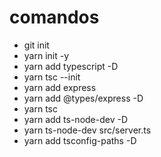 # comandos
* git init
* yarn init -y
* yarn add typescript -D
* yarn tsc --init
* yarn add express
* yarn add @types/express -D
* yarn tsc
* yarn add ts-node-dev -D
* yarn ts-node-dev src/server.ts
* yarn add tsconfig-paths -D